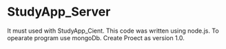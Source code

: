 # StudyApp_Server

It must used with StudyApp_Cient.
This code was written using node.js.
To opearate program use mongoDb.
Create Proect as version 1.0.
